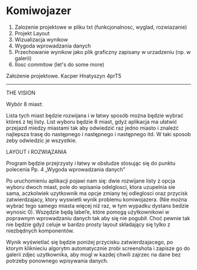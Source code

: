 # Komiwojazer
1. Zalozenie projektowe w pliku txt (funkcjonalnosc, wyglad, rozwiazanie)
2. Projekt Layout
3. Wizualizacja wynikow
4. Wygoda wprowadzania danych
5. Przechowanie wynikow jako plik graficzny zapisany w urzadzeniu (np. w galerii)
6. Ilosc commitow (let's do some more)


Założenie projektowe.
Kacper Hnatyszyn 4prT5

************************************

THE VISION

Wybór 8 miast:

Lista tych miast będzie rozwijana i w łatwy sposób można będzie wybrać któreś z tej listy. List wyboru będzie 8 miast, gdyż aplikacja ma ułatwić przejazd miedzy miastami tak aby odwiedzić raz jedno miasto i znaleźć najlepsza trasę do następnego i następnego i następnego itd. W taki sposob zeby odwiedzic je wszystkie.


LAYOUT i ROZWIĄZANIA

Program będzie przejrzysty i łatwy w obsłudze stosując się do punktu polecenia 
Pp. 4 „Wygoda wprowadzania danych” 

Po uruchomieniu aplikacji pojawi nam się: dwie rozwijane listy z opcja wyboru dwoch miast, pole do wpisania odelglosci, ktora uzupelnia sie sama, aczkolwiek uzytkownik ma opcje zmiany tej odleglosci oraz przycisk zatwierdzajacy, ktory wyswietli wynik problemu komiwojazera. (Nie można wybrać tego samego miasta więcej niż raz, w tym wypadku dystans bedzie wynosic 0). Wszędzie będą label’e, które pomogą użytkownikowi w poprawnym wprowadzaniu danych tak aby się nie pogubił. Choć pewnie tak nie będzie gdyż celuje w bardzo prosty layout składający się tylko z niezbędnych komponentów.

Wynik wyświetlać się będzie poniżej przycisku zatwierdzajacego, po ktorym kliknieciu algorytm automatycznie zrobi screenshota i zapisze go do galerii zdjec uzytkownika, aby mogl w kazdej chwili zajrzec na dane bez potrzeby ponownego wpisywania danych.
